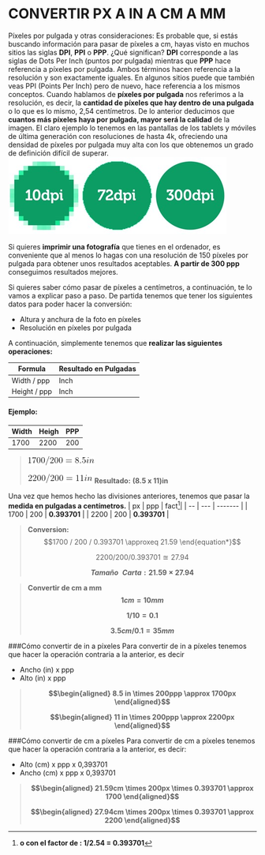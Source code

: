 ﻿# CONVERTIR PX A IN A CM A MM

Píxeles por pulgada y otras consideraciones:
Es probable que, si estás buscando información para pasar de píxeles a cm, hayas visto en muchos sitios las siglas **DPI**, **PPI** o **PPP**. ¿Qué significan?
**DPI** corresponde a las siglas de Dots Per Inch (puntos por pulgada) mientras que **PPP** hace referencia a píxeles por pulgada. Ambos términos hacen referencia a la resolución y son exactamente iguales. En algunos sitios puede que también veas PPI (Points Per Inch) pero de nuevo, hace referencia a los mismos conceptos.
Cuando hablamos de **píxeles por pulgada** nos referimos a la resolución, es decir, la **cantidad de píxeles que hay dentro de una pulgada** o lo que es lo mismo, 2,54 centímetros.
De lo anterior deducimos que **cuantos más píxeles haya por pulgada, mayor será la calidad** de la imagen. El claro ejemplo lo tenemos en las pantallas de los tablets y móviles de última generación con resoluciones de hasta 4k, ofreciendo una densidad de píxeles por pulgada muy alta con los que obtenemos un grado de definición difícil de superar.
   ![alt dpi](https://github.com/yetto-tools/calcpxtocm/blob/main/assets/dpi.jpg?raw=true)


Si quieres **imprimir una fotografía** que tienes en el ordenador, es conveniente que al menos lo hagas con una resolución de 150 píxeles por pulgada para obtener unos resultados aceptables. **A partir de 300 ppp** conseguimos resultados mejores.




Si quieres saber cómo pasar de píxeles a centímetros, a continuación, te lo vamos a explicar paso a paso.
De partida tenemos que tener los siguientes datos para poder hacer la conversión:

-  Altura y anchura de la foto en píxeles
-  Resolución en píxeles por pulgada

A continuación, simplemente tenemos que **realizar las siguientes operaciones:**

[^1]:**o con el factor de : 1/2.54  =  0.393701**

|Formula| Resultado en Pulgadas|
| ------------ | ----------- |
| Width / ppp  |     Inch    |
| Height / ppp |     Inch    |

#### Ejemplo:
|  Width   |  Heigh  |   PPP  |
| -------- | ------- | ------ |
| 1700 | 2200 |  200  |


>![alt calc1](https://github.com/yetto-tools/calcpxtocm/blob/main/assets/calc1.png?raw=true)
>
>![alt calc2](https://github.com/yetto-tools/calcpxtocm/blob/main/assets/calc2.png?raw=true)
> **Resultado:**
> **(8.5 x 11)in**
> 

Una vez que hemos hecho las divisiones anteriores, tenemos que pasar la **medida en pulgadas a centímetros.**
| px | ppp | fact[^1]|
| -- | --- | ------- |
| 1700 | 200 | **0.393701** |
| 2200 | 200 | **0.393701** |

> **Conversion:**
> $$1700 / 200 / 0.393701 \approxeq 21.59 \end{equation*}$$
> 
> $$\begin{equation*} 2200 / 200 / 0.393701  \approxeq  27.94\end{equation*}$$
> 
> **$$Tamaño \enspace Carta:  21.59 \times 27.94$$**

>**Convertir de cm a mm**
>**$$1cm = 10mm$$**
>
>**$$1/10 = 0.1$$**
>
>**$$3.5cm/0.1 = 35mm$$**

>[^1]:> **Factor obtendio de:** 
>**$$1 in = 2.54cm \enspace 1/2.54 = 3937007874015748031496062992126 \enspace \approx 0.393701$$**

###Cómo convertir de in a píxeles
Para convertir de in a píxeles tenemos que hacer la operación contraria a la anterior, es decir
- Ancho (in) x ppp
- Alto (in) x ppp
> **$$\begin{aligned} 8.5 in \times 200ppp \approx 1700px \end{aligned}$$**
> 
> **$$\begin{aligned} 11 in \times 200ppp \approx 2200px \end{aligned}$$**


###Cómo convertir de cm a píxeles
Para convertir de cm a píxeles tenemos que hacer la operación contraria a la anterior, es decir:
- Alto (cm) x ppp x 0,393701
- Ancho (cm) x ppp x 0,393701
> **$$\begin{aligned} 21.59cm \times 200px \times 0.393701 \approx 1700 \end{aligned}$$**
> 
> **$$\begin{aligned} 27.94cm \times 200px \times 0.393701  \approx 2200 \end{aligned}$$** 